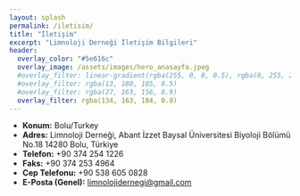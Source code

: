 ```yaml
---
layout: splash
permalink: /iletisim/
title: "İletişim"
excerpt: "Limnoloji Derneği İletişim Bilgileri"
header:
  overlay_color: "#5e616c"
  overlay_image: /assets/images/hero_anasayfa.jpeg
  #overlay_filter: linear-gradient(rgba(255, 0, 0, 0.5), rgba(0, 255, 255, 0.5))
  #overlay_filter: rgba(13, 180, 185, 0.5)
  #overlay_filter: rgba(27, 163, 156, 0.9)
  overlay_filter: rgba(134, 163, 184, 0.8)
---
```


* **Konum:** Bolu/Turkey
* **Adres:** Limnoloji Derneği, Abant İzzet Baysal Üniversitesi Biyoloji Bölümü No.18 14280 Bolu, Türkiye
* **Telefon:** +90 374 254 1226
* **Faks:** +90 374 253 4964
* **Cep Telefonu:** +90 538 605 0828
* **E-Posta (Genel):** limnolojidernegi@gmail.com
